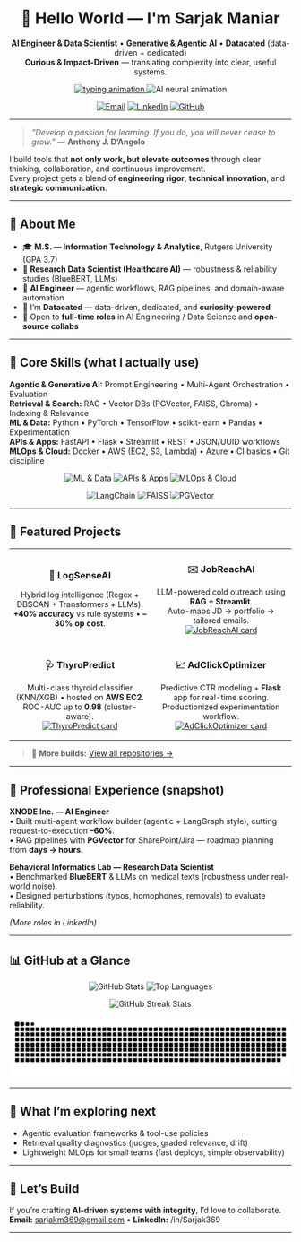 <!-- HERO -->
<div align="center">

# 👋 Hello World — I'm **Sarjak Maniar**

**AI Engineer & Data Scientist** • **Generative & Agentic AI** • **Datacated** (data-driven + dedicated)  
**Curious & Impact-Driven** — translating complexity into clear, useful systems.

<!-- Typing effect -->
<a href="https://github.com/Sarjak369">
  <img src="https://readme-typing-svg.demolab.com?font=Inter&weight=600&size=20&duration=3500&pause=800&center=true&vCenter=true&width=700&lines=Agentic+AI+%E2%80%A2+RAG+%E2%80%A2+Vector+Search+%E2%80%A2+Prompt+Engineering;ML+Systems+that+ship%2C+scale%2C+and+do+real+work;Lifelong+learner+%E2%80%94+build%2C+measure%2C+iterate" alt="typing animation">
</a>

<!-- Subtle AI gif -->
<img src="https://media.giphy.com/media/QTfX9Ejfra3ZmNxh6B/giphy.gif" width="600" alt="AI neural animation" />

<!-- Socials / quick actions -->
<p>
  <a href="mailto:sarjakm369@gmail.com"><img alt="Email" src="https://img.shields.io/badge/Email-sarjakm369%40gmail.com-1f6feb?style=for-the-badge&logo=gmail&logoColor=white"></a>
  <a href="https://www.linkedin.com/in/Sarjak369"><img alt="LinkedIn" src="https://img.shields.io/badge/LinkedIn-Sarjak369-0a66c2?style=for-the-badge&logo=linkedin&logoColor=white"></a>
  <a href="https://github.com/Sarjak369?tab=repositories"><img alt="GitHub" src="https://img.shields.io/badge/GitHub-Repos-24292f?style=for-the-badge&logo=github&logoColor=white"></a>
</p>

</div>

---

> *“Develop a passion for learning. If you do, you will never cease to grow.”* — **Anthony J. D’Angelo**

I build tools that **not only work, but elevate outcomes** through clear thinking, collaboration, and continuous improvement.  
Every project gets a blend of **engineering rigor**, **technical innovation**, and **strategic communication**.

---

## 🧠 About Me

- 🎓 **M.S. — Information Technology & Analytics**, Rutgers University (GPA 3.7)  
- 🧪 **Research Data Scientist (Healthcare AI)** — robustness & reliability studies (BlueBERT, LLMs)  
- 🧭 **AI Engineer** — agentic workflows, RAG pipelines, and domain-aware automation  
- 🧩 I’m **Datacated** — data-driven, dedicated, and **curiosity-powered**  
- 🤝 Open to **full-time roles** in AI Engineering / Data Science and **open-source collabs**

---

## 🧰 Core Skills (what I actually use)

**Agentic & Generative AI:** Prompt Engineering • Multi-Agent Orchestration • Evaluation  
**Retrieval & Search:** RAG • Vector DBs (PGVector, FAISS, Chroma) • Indexing & Relevance  
**ML & Data:** Python • PyTorch • TensorFlow • scikit-learn • Pandas • Experimentation  
**APIs & Apps:** FastAPI • Flask • Streamlit • REST • JSON/UUID workflows  
**MLOps & Cloud:** Docker • AWS (EC2, S3, Lambda) • Azure • CI basics • Git discipline

<p align="center">
  <!-- ML & Data -->
  <img src="https://skillicons.dev/icons?i=python,pytorch,tensorflow,sklearn,pandas,numpy&perline=8" alt="ML & Data"/>
  <!-- APIs & Apps -->
  <img src="https://skillicons.dev/icons?i=fastapi,flask,streamlit&perline=8" alt="APIs & Apps"/>
  <!-- MLOps & Cloud -->
  <img src="https://skillicons.dev/icons?i=docker,aws,azure,git,linux,postgresql,mongodb&perline=8" alt="MLOps & Cloud"/>
</p>

<!-- Custom badges -->
<p align="center">
  <img src="https://img.shields.io/badge/LangChain-F3722C?style=for-the-badge" alt="LangChain"/>
  <img src="https://img.shields.io/badge/FAISS-00599C?style=for-the-badge" alt="FAISS"/>
  <img src="https://img.shields.io/badge/PGVector-336791?style=for-the-badge" alt="PGVector"/>
</p>



---

## 🚀 Featured Projects

<table>
<tr>
<td align="center" width="50%">

### 🔎 LogSenseAI  
Hybrid log intelligence (Regex + DBSCAN + Transformers + LLMs).  
**+40% accuracy** vs rule systems • **–30% op cost**.  

</td>
<td align="center" width="50%">

### ✉️ JobReachAI  
LLM-powered cold outreach using **RAG + Streamlit**.  
Auto-maps JD → portfolio → tailored emails.  
<a href="https://github.com/Sarjak369/cold_email_generator_Llama3.1">
  <img src="https://github-readme-stats.vercel.app/api/pin/?username=Sarjak369&repo=cold_email_generator_Llama3.1&theme=transparent" alt="JobReachAI card">
</a>

</td>
</tr>
<tr>
<td align="center" width="50%">

### 🩺 ThyroPredict  
Multi-class thyroid classifier (KNN/XGB) • hosted on **AWS EC2**.  
ROC-AUC up to **0.98** (cluster-aware).  
<a href="https://github.com/Sarjak369/ThyroPredict">
  <img src="https://github-readme-stats.vercel.app/api/pin/?username=Sarjak369&repo=ThyroPredict&theme=transparent" alt="ThyroPredict card">
</a>

</td>
<td align="center" width="50%">

### 📈 AdClickOptimizer  
Predictive CTR modeling + **Flask** app for real-time scoring.  
Productionized experimentation workflow.  
<a href="https://github.com/Sarjak369/AdClickOptimizer">
  <img src="https://github-readme-stats.vercel.app/api/pin/?username=Sarjak369&repo=AdClickOptimizer&theme=transparent" alt="AdClickOptimizer card">
</a>

</td>
</tr>
</table>

> 🧪 **More builds:** [View all repositories →](https://github.com/Sarjak369?tab=repositories)

---

## 💼 Professional Experience (snapshot)

**XNODE Inc. — AI Engineer**  
• Built multi-agent workflow builder (agentic + LangGraph style), cutting request-to-execution **–60%**.  
• RAG pipelines with **PGVector** for SharePoint/Jira — roadmap planning from **days → hours**.

**Behavioral Informatics Lab — Research Data Scientist**  
• Benchmarked **BlueBERT** & LLMs on medical texts (robustness under real-world noise).  
• Designed perturbations (typos, homophones, removals) to evaluate reliability.

*(More roles in LinkedIn)*

---

## 📊 GitHub at a Glance

<p align="center">
  <img src="https://github-readme-stats.vercel.app/api?username=Sarjak369&show_icons=true&theme=transparent" height="150" alt="GitHub Stats"/>
  <img src="https://github-readme-stats.vercel.app/api/top-langs/?username=Sarjak369&layout=compact&theme=transparent&hide=jupyter%20notebook,html" height="150" alt="Top Languages"/>
</p>

<!-- Optional streak card -->
<p align="center">
  <img src="https://streak-stats.demolab.com?user=Sarjak369&theme=transparent&hide_border=true" height="150" alt="GitHub Streak Stats"/>
</p>

<!-- Fun snake graph -->
<p align="center">
  <img src="https://raw.githubusercontent.com/platane/snk/output/github-contribution-grid-snake-dark.svg" alt="snake graph"/>
</p>


---

## 🌱 What I’m exploring next
- Agentic evaluation frameworks & tool-use policies  
- Retrieval quality diagnostics (judges, graded relevance, drift)  
- Lightweight MLOps for small teams (fast deploys, simple observability)

---

## 🤝 Let’s Build
If you’re crafting **AI-driven systems with integrity**, I’d love to collaborate.  
**Email:** sarjakm369@gmail.com • **LinkedIn:** /in/Sarjak369

---
